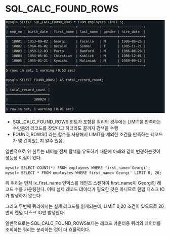 # SQL_CALC_FOUND_ROWS

<img src="./img/9.4.1.3-1.png" alt="img" style="zoom:50%;" />



- SQL_CALC_FOUND_ROWS 힌트가 포함된 쿼리의 경우에는 LIMIT을 만족하는 수만큼의 레코드를 찾았다고 하더라도 끝까지 검색을 수행
- FOUND_ROWS() 라는 함수를 사용해서 LIMIT을 제외한 조건을 만족하는 레코드가 몇 건이었는지 알수 있음.



일반적으로 위 힌트는 테이블 전체 탐색을 유도하기 때문에 아래와 같이 변경하는것이 성능상 이점이 있다.

``` mysql
mysql> SELECT COUNT(*) FROM employees WHERE first_name='Georgi';
mysql> SELECT * FROM employees WHERE first_name='Georgi' LIMIT 0, 20;
```

위 쿼리는 먼저 ix_first_name 인덱스를 레인즈 스켄하여 first_name이 Georgi인 레코드 수를 카운팅한다. 이때 실제 레코드 데이터가 필요한 것은 아니므로 랜덤 디스크 IO가 발생하지 않는다.

그리고 두번째 쿼리에서는 실제 레코드를 읽게되는데, LIMIT 0,20 조건이 있으므로 20번의 랜덤 디스크 IO만 발생한다.



일반적으로는 SQL_CALC_FOUND_ROWS보다는 레코드 카운터용 쿼리와 데이터를 조회하는 쿼리는 분리하는 것이 더 효율적이다.